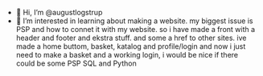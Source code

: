 - 👋 Hi, I’m @augustlogstrup
- 👀 I’m interested in learning about making a website. my biggest issue is PSP and how to connet it with my website. 
so i have made a front with a header and footer and ekstra stuff. and some a href to other sites. ive made a home buttom, basket, katalog and profile/login
and now i just need to make a basket and a working login, i would be nice if there could be some PSP SQL and Python 

